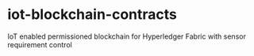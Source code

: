 # iot-blockchain-contracts
IoT enabled permissioned blockchain for Hyperledger Fabric with sensor requirement control

